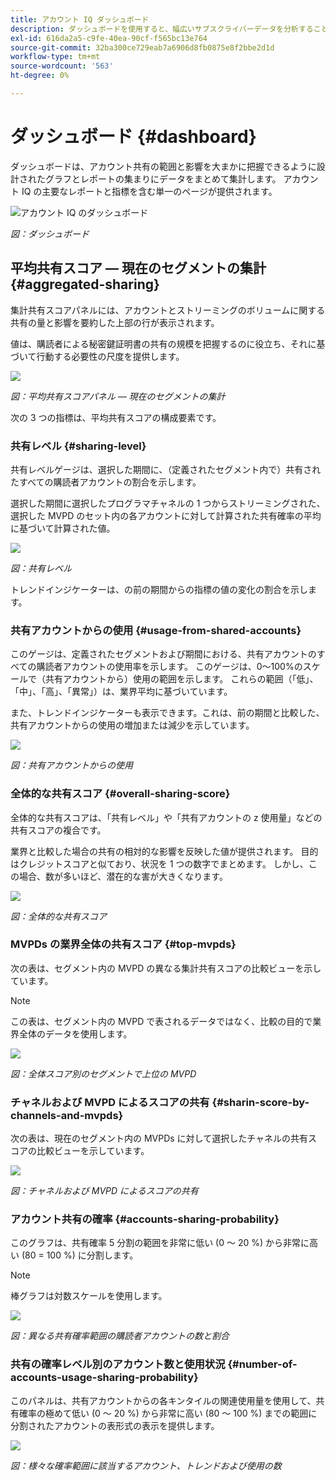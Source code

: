 ```yaml
---
title: アカウント IQ ダッシュボード
description: ダッシュボードを使用すると、幅広いサブスクライバーデータを分析することで、パスワード共有のインスタンスを特定できます。
exl-id: 616da2a5-c9fe-40ea-90cf-f565bc13e764
source-git-commit: 32ba300ce729eab7a6906d8fb0875e8f2bbe2d1d
workflow-type: tm+mt
source-wordcount: '563'
ht-degree: 0%

---
```


# ダッシュボード {#dashboard}

ダッシュボードは、アカウント共有の範囲と影響を大まかに把握できるように設計されたグラフとレポートの集まりにデータをまとめて集計します。 アカウント IQ の主要なレポートと指標を含む単一のページが提供されます。

![アカウント IQ のダッシュボード](assets/dashboard-capture.png)


*図：ダッシュボード*

## 平均共有スコア — 現在のセグメントの集計 {#aggregated-sharing}

集計共有スコアパネルには、アカウントとストリーミングのボリュームに関する共有の量と影響を要約した上部の行が表示されます。

値は、購読者による秘密鍵証明書の共有の規模を把握するのに役立ち、それに基づいて行動する必要性の尺度を提供します。

![](assets/aggregate-sharing-score.png)


*図：平均共有スコアパネル — 現在のセグメントの集計*

次の 3 つの指標は、平均共有スコアの構成要素です。

### 共有レベル {#sharing-level}

共有レベルゲージは、選択した期間に、（定義されたセグメント内で）共有されたすべての購読者アカウントの割合を示します。

選択した期間に選択したプログラマチャネルの 1 つからストリーミングされた、選択した MVPD のセット内の各アカウントに対して計算された共有確率の平均に基づいて計算された値。

![](assets/sharing-level.png)


*図：共有レベル*

トレンドインジケーターは、の前の期間からの指標の値の変化の割合を示します。

### 共有アカウントからの使用 {#usage-from-shared-accounts}

このゲージは、定義されたセグメントおよび期間における、共有アカウントのすべての購読者アカウントの使用率を示します。 このゲージは、0～100%のスケールで（共有アカウントから）使用の範囲を示します。 これらの範囲（「低」、「中」、「高」、「異常」）は、業界平均に基づいています。

また、トレンドインジケーターも表示できます。これは、前の期間と比較した、共有アカウントからの使用の増加または減少を示しています。

![](assets/usage-4mshared-accounts.png)


*図：共有アカウントからの使用*

### 全体的な共有スコア {#overall-sharing-score}

全体的な共有スコアは、「共有レベル」や「共有アカウントの z 使用量」などの共有スコアの複合です。

業界と比較した場合の共有の相対的な影響を反映した値が提供されます。 目的はクレジットスコアと似ており、状況を 1 つの数字でまとめます。 しかし、この場合、数が多いほど、潜在的な害が大きくなります。

![](assets/overall-sharing-score.png)


*図：全体的な共有スコア*

<!--### MVPDs in segment {#mvpd-in-segment}

It is a table of risk indices and accounts totals for the top MVPDs ranked by overall usage or account sharing.

![](assets/mvpds-in-segment.png)-->

### MVPDs の業界全体の共有スコア {#top-mvpds}

次の表は、セグメント内の MVPD の異なる集計共有スコアの比較ビューを示しています。

>[!NOTE]
>
>この表は、セグメント内の MVPD で表されるデータではなく、比較の目的で業界全体のデータを使用します。

![](assets/top-mvpds.png)


*図：全体スコア別のセグメントで上位の MVPD*

### チャネルおよび MVPD によるスコアの共有 {#sharin-score-by-channels-and-mvpds}

次の表は、現在のセグメント内の MVPDs に対して選択したチャネルの共有スコアの比較ビューを示しています。

![](assets/sharing-scores-by-channels-mvpds.png)


*図：チャネルおよび MVPD によるスコアの共有*

### アカウント共有の確率 {#accounts-sharing-probability}

このグラフは、共有確率 5 分割の範囲を非常に低い (0 ～ 20 %) から非常に高い (80 = 100 %) に分割します。

>[!NOTE]
>
>棒グラフは対数スケールを使用します。


![](assets/dashboard-ac-sharing-prob.png)


*図：異なる共有確率範囲の購読者アカウントの数と割合*

### 共有の確率レベル別のアカウント数と使用状況 {#number-of-accounts-usage-sharing-probability}

このパネルは、共有アカウントからの各キンタイルの関連使用量を使用して、共有確率の極めて低い (0 ～ 20 %) から非常に高い (80 ～ 100 %) までの範囲に分割されたアカウントの表形式の表示を提供します。

![](assets/no-acc-usage-prob-level.png)


*図：様々な確率範囲に該当するアカウント、トレンドおよび使用の数*

